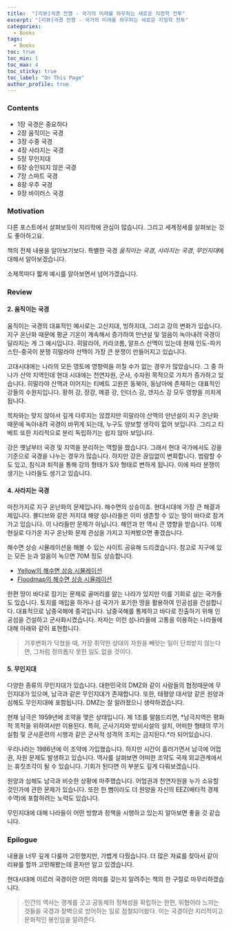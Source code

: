 ```yaml
---
title:  "[리뷰]국경 전쟁 - 국가의 미래를 좌우하는 새로운 지정학 전투"
excerpt: "[리뷰]국경 전쟁 - 국가의 미래를 좌우하는 새로운 지정학 전투"
categories:
  - Books
tags:
  - Books
toc: true
toc_min: 1
toc_max: 4
toc_sticky: true
toc_label: "On This Page"
author_profile: true
---
```


### Contents

* 1장 국경은 중요하다
* 2장 움직이는 국경
* 3장 수중 국경
* 4장 사라지는 국경
* 5장 무인지대
* 6장 승인되지 않은 국경
* 7장 스마트 국경
* 8장 우주 국경
* 9장 바이러스 국경

### Motivation

다른 포스트에서 살펴보듯이 지리학에 관심이 많습니다. 그리고 세계정세를 살펴보는 것도 좋아하고요.

책의 전체 내용을 알아보기보다. 특별한 국경 *움직이는 국경*, *사라지는 국경*, *무인지대*에 대해서 알아보겠습니다. 

소제목마다 짧게 예시를 알아보면서 넘어가겠습니다.

### Review

#### 2. 움직이는 국경

움직이는 국경의 대표적인 예시로는 고산지대, 빙하지대, 그리고 강의 변화가 있습니다. 지구 온난화 때문에 평균 기온이 계속해서 증가하여 만년설 및 얼음이 녹아내려 국경이 달라지는 게 그 예시입니다. 히말라야, 카라코롬, 알프스 산맥이 있는데 현재 인도-파키스탄-중국이 분쟁 히말라야 산맥이 가장 큰 분쟁이 만들어지고 있습니다.

고대시대에는 나라의 모든 영토에 영향력을 끼칠 수가 없는 경우가 많았습니다. 그 중 하나가 산악 지역인데 현대 시대에는 천연자원, 군사, 수자원 목적으로 가치가 증가하고 있습니다. 히말라야 산맥과 이어지는 티베트 고원은 동북아, 동남아에 존재하는 대표적인 강들의 수원지입니다. 황허 강, 장강, 메콩 강, 인더스 강, 갠지스 강 모두 영향을 끼치게 됩니다.

목차와는 맞지 않아서 깊게 다루지는 않겠지만 히말라야 산맥의 만년설이 지구 온난화 때문에 녹아내려 국경이 바뀌게 되는데, 누구도 양보할 생각이 없어 보입니다. 그리고 티베트 또한 지리적으로 분리 독립하기는 쉽지 않아 보입니다.

강은 옛날부터 국경 및 지역을 분리하는 역할을 했습니다. 그래서 현대 국가에서도 강을 기준으로 국경을 나누는 경우가 많습니다. 하지만 강은 끊임없이 변화합니다. 범람할 수도 있고, 침식과 퇴적을 통해 강의 형태가 S자 형태로 변하게 됩니다. 이에 따라 분쟁이 생기는 나라들도 생기고 있습니다.

#### 4. 사라지는 국경

마찬가지로 지구 온난화의 문제입니다. 해수면의 상승이죠. 현대시대에 가장 큰 해결과제입니다. 몰디브와 같은 저지대 해양 섬나라들은 이미 생존할 수 있는 땅이 바다로 잠겨가고 있습니다. 이 나라들만 문제가 아닙니다. 해안과 만 역시 큰 영향을 받습니다. 이제 현실로 다가온 지구 온난화 문제 관심을 가지고 지켜봤으면 좋겠습니다.

해수면 상승 시뮬레이션을 해볼 수 있는 사이트 공유해 드리겠습니다. 참고로 지구에 있는 모든 눈과 얼음이 녹으면 70M 정도 상승합니다.

* [Yellow의 해수면 상승 시뮬레이션](http://yellow.kr/sealevel.jsp)
* [Floodmap의 해수면 상승 시뮬레이션](https://www.floodmap.net/)

한편 땅이 바다로 잠기는 문제로 골머리를 앓는 나라가 있지만 이를 기회로 삼는 국가들도 있습니다. 토지를 매입을 하거나 섬 국가가 포기한 땅을 활용하여 인공섬을 건설합니다. 대표적으로 남중국해에 중국입니다. 남중국해를 통제하고 바다로 진출하기 위해 인공섬을 건설하고 군사화시켰습니다. 저자는 이런 섬나라들에 고통을 이용하는 나라들에 대해 아래와 같이 표현합니다.

> 기후변화가 닥쳤을 때, 가장 취약한 상대의 자원을 빼앗는 일이 단죄받지 않는다면, 그처럼 정의롭지 못한 일도 없을 것이다.

#### 5. 무인지대

다양한 종류의 무인지대가 있습니다. 대한민국의 DMZ와 같이 사람들의 협정때문에 무인지대가 있으며, 남극과 같은 무인지대가 존재합니다. 또한, 태평양 대서양 같은 원양과 심해도 무인지대에 포함됩니다. DMZ는 잘 알려졌으니 생략하겠습니다.

현재 남극은 1959년에 조약을 맺은 상태입니다. 제 1조를 말씀드리면, *남극지역은 평화적 목적을 위하여서만 이용된다. 특히, 군사기지와 방비시설의 설치, 어떠한 형태의 무기실험 및 군사훈련의 시행과 같은 군사적 성격의 조치는 금지된다.*라 되어있습니다.

우리나라는 1986년에 이 조약에 가입했습니다. 하지만 시간이 흘러가면서 남극에 어업권, 자원 문제도 발생하고 있습니다. 역사를 살펴보면 어떠한 조약도 국제 외교관계에서는 휴짓조각이 될 수 있습니다. 기회가 된다면 이 부분도 깊게 다뤄보겠습니다.

원양과 심해도 남극과 비슷한 상황에 마주했습니다. 어업권과 천연자원을 누가 소유할 것인가에 관한 문제가 있습니다. 또한 한 뼘이라도 더 원양을 자신의 EEZ(배타적 경제 수역)에 포함하려는 노력도 있습니다.

무인지대에 대해 나라들이 어떤 방향과 정책을 시행하고 있는지 알아보면 좋을 것 같습니다.

### Epilogue

내용을 너무 깊게 다룰까 고민했지만, 가볍게 다뤘습니다. 더 많은 자료를 찾아서 같이 리뷰를 할까 고민해봤는데 혼자만 알고 있겠습니다.

현대시대에 이르러 국경이란 어떤 의미를 갖는지 알려주는 책의 한 구절로 마무리하겠습니다.

> 인간의 역사는 경계를 긋고 공동체의 정체성을 확립하는 한편, 위협이라 느끼는 것들을 국경과 장벽으로 방어하는 일로 점철되어왔다. 이는 국경이란 지리적이고 문화적인 봉인임을 알려준다.
